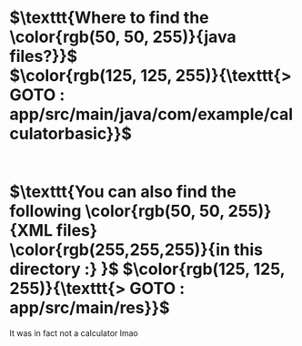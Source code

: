 <h1>
  $\texttt{Where to find the \color{rgb(50, 50, 255)}{java files?}}$<br>
  $\color{rgb(125, 125, 255)}{\texttt{> GOTO : app/src/main/java/com/example/calculatorbasic}}$
  <br><br><br>
  $\texttt{You can also find the following \color{rgb(50, 50, 255)}{XML files} \color{rgb(255,255,255)}{in this directory :} }$
  $\color{rgb(125, 125, 255)}{\texttt{> GOTO : app/src/main/res}}$
</h1>

<p>

It was in fact not a calculator lmao
  
</p>
